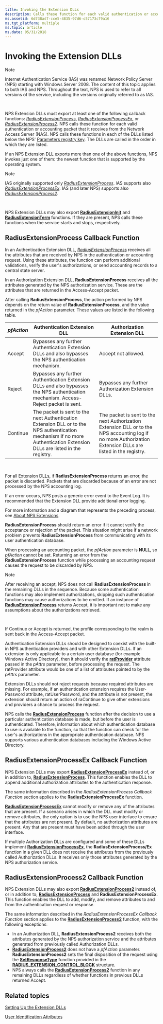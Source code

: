 ```yaml
---
title: Invoking the Extension DLLs
description: Calls these function for each valid authentication or accounting packet that it receives from the Network Access Server (NAS).
ms.assetid: 6d738ad7-cce5-4835-97d6-c57173c79a16
ms.tgt_platform: multiple
ms.topic: article
ms.date: 05/31/2018
---
```


# Invoking the Extension DLLs

> [!Note]  
> Internet Authentication Service (IAS) was renamed Network Policy Server (NPS) starting with Windows Server 2008. The content of this topic applies to both IAS and NPS. Throughout the text, NPS is used to refer to all versions of the service, including the versions originally referred to as IAS.

 

NPS Extension DLLs must export at least one of the following callback functions: [*RadiusExtensionProcess*](/windows/desktop/api/authif/nc-authif-pradius_extension_process), [*RadiusExtensionProcessEx*](/windows/desktop/api/authif/nc-authif-pradius_extension_process_ex), or [*RadiusExtensionProcess2*](/windows/desktop/api/authif/nc-authif-pradius_extension_process_2). NPS calls these function for each valid authentication or accounting packet that it receives from the Network Access Server (NAS). NPS calls these functions in each of the DLLs listed below the NPS' [Parameters registry key](/windows/desktop/Nps/ias-setting-up-the-extension-and-authorization-dlls). The DLLs are called in the order in which they are listed.

If an NPS Extension DLL exports more than one of the above functions, NPS invokes just one of them: the newest function that is supported by the operating system.

> [!Note]  
> IAS originally supported only [*RadiusExtensionProcess*](/windows/desktop/api/authif/nc-authif-pradius_extension_process). IAS supports also [*RadiusExtensionProcessEx*](/windows/desktop/api/authif/nc-authif-pradius_extension_process_ex). IAS (and later NPS) supports also [*RadiusExtensionProcess2*](/windows/desktop/api/authif/nc-authif-pradius_extension_process_2).

 

NPS Extension DLLs may also export [**RadiusExtensionInit**](/windows/desktop/api/authif/nc-authif-pradius_extension_init) and [**RadiusExtensionTerm**](/windows/desktop/api/authif/nc-authif-pradius_extension_term) functions. If they are present, NPS calls these functions when the service starts and stops, respectively.

## RadiusExtensionProcess Callback Function

In an Authentication Extension DLL, [*RadiusExtensionProcess*](/windows/desktop/api/authif/nc-authif-pradius_extension_process) receives all the attributes that are received by NPS in the authentication or accounting request. Using these attributes, the function can perform additional validations, verify the user's authorizations, or send accounting records to a central state server.

In an Authorization Extension DLL, **RadiusExtensionProcess** receives all the attributes generated by the NPS authorization service. These are the attributes that are returned in the Access-Accept packet.

After calling **RadiusExtensionProcess**, the action performed by NPS depends on the return value of **RadiusExtensionProcess**, and the value returned in the *pfAction* parameter. These values are listed in the following table.



| *pfAction* | Authentication Extension DLL                                                                                                                                            | Authorization Extension DLL                                                                                                                                 |
|------------|-------------------------------------------------------------------------------------------------------------------------------------------------------------------------|-------------------------------------------------------------------------------------------------------------------------------------------------------------|
| Accept     | Bypasses any further Authentication Extension DLLs and also bypasses the NPS authentication mechanism.                                                                  | Accept not allowed.                                                                                                                                         |
| Reject     | Bypasses any further Authentication Extension DLLs and also bypasses the NPS authentication mechanism. Access-Reject packet is sent.                                    | Bypasses any further Authorization Extension DLLs.                                                                                                          |
| Continue   | The packet is sent to the next Authentication Extension DLL or to the NPS authentication mechanism if no more Authentication Extension DLLs are listed in the registry. | The packet is sent to the next Authorization Extension DLL or to the NPS accounting log if no more Authorization Extension DLLs are listed in the registry. |



 

For all Extension DLLs, if **RadiusExtensionProcess** returns an error, the packet is discarded. Packets that are discarded because of an error are not processed by the NPS accounting log.

If an error occurs, NPS posts a generic error event to the Event Log. It is recommended that the Extension DLL provide additional error logging.

For more information and a diagram that represents the preceding process, see [About NPS Extensions](/windows/desktop/Nps/ias-about-internet-authentication-service).

**RadiusExtensionProcess** should return an error if it cannot verify the acceptance or rejection of the packet. This situation might arise if a network problem prevents **RadiusExtensionProcess** from communicating with its user authentication database.

When processing an accounting packet, the *pfAction* parameter is **NULL**, so *pfAction* cannot be set. Returning an error from the **RadiusExtensionProcess** function while processing an accounting request causes the request to be discarded by NPS.

> [!Note]  
> After receiving an accept, NPS does not call **RadiusExtensionProcess** in the remaining DLLs in the sequence. Because some authentication functions may also implement authorizations, skipping such authentication functions may cause authorizations to be omitted. If an instance of [**RadiusExtensionProcess**](/windows/desktop/api/authif/nc-authif-pradius_extension_process) returns Accept, it is important not to make any assumptions about the authorizations retrieved.

 

If Continue or Accept is returned, the profile corresponding to the realm is sent back in the Access-Accept packet.

Authentication Extension DLLs should be designed to coexist with the built-in NPS authentication providers and with other Extension DLLs. If an extension is only applicable to a certain user database (for example Windows Active Directory), then it should verify the [**ratProvider**](/windows/desktop/api/authif/ne-authif-radius_authentication_provider) attribute passed in the *pAttrs* parameter, before processing the request. The ratProvider attribute would be one of a list of attributes pointed to by the *pAttrs* parameter.

Extension DLLs should not reject requests because required attributes are missing. For example, if an authentication extension requires the User-Password attribute, ratUserPassword, and the attribute is not present, the extension should return an action of raContinue to give other extensions and providers a chance to process the request.

NPS calls the [**RadiusExtensionProcess**](/windows/desktop/api/authif/nc-authif-pradius_extension_process) function after the decision to use a particular authentication database is made, but before the user is authenticated. Therefore, information about which authentication database to use is available to the function, so that the function can check for the user's authorizations in the appropriate authentication database. NPS supports various authentication databases including the Windows Active Directory.

## RadiusExtensionProcessEx Callback Function

NPS Extension DLLs may export [**RadiusExtensionProcessEx**](/windows/desktop/api/authif/nc-authif-pradius_extension_process_ex) instead of, or in addition to, [**RadiusExtensionProcess**](/windows/desktop/api/authif/nc-authif-pradius_extension_process). This function enables the DLL to append additional authorization attributes to the authentication response.

The same information described in the *RadiusExtensionProcess Callback Function* section applies to the [**RadiusExtensionProcessEx**](/windows/desktop/api/authif/nc-authif-pradius_extension_process_ex) function.

[**RadiusExtensionProcessEx**](/windows/desktop/api/authif/nc-authif-pradius_extension_process_ex) cannot modify or remove any of the attributes that are present. If a scenario arises in which the DLL must modify or remove attributes, the only option is to use the NPS user interface to ensure that the attributes are not present. By default, no authorization attributes are present. Any that are present must have been added through the user interface.

If multiple Authorization DLLs are configured and some of these DLLs implement [**RadiusExtensionProcessEx**](/windows/desktop/api/authif/nc-authif-pradius_extension_process_ex), the **RadiusExtensionProcess/Ex** function in a given DLL does not receive the attributes from the previously called Authorization DLLs. It receives only those attributes generated by the NPS authorization service.

## RadiusExtensionProcess2 Callback Function

NPS Extension DLLs may also export [**RadiusExtensionProcess2**](/windows/desktop/api/authif/nc-authif-pradius_extension_process_2) instead of, or in addition to, [**RadiusExtensionProcess**](/windows/desktop/api/authif/nc-authif-pradius_extension_process) and **RadiusExtensionProcessEx**. This function enables the DLL to add, modify, and remove attributes to and from the authentication request or response.

The same information described in the *RadiusExtensionProcessEx Callback Function* section applies to the [**RadiusExtensionProcess2**](/windows/desktop/api/authif/nc-authif-pradius_extension_process_ex) function, with the following exceptions:

-   In an Authorization DLL, **RadiusExtensionProcess2** receives both the attributes generated by the NPS authorization service and the attributes generated from previously called Authorization DLLs.
-   [**RadiusExtensionProcess2**](/windows/desktop/api/authif/nc-authif-pradius_extension_process_2) does not have a *pfAction* parameter. **RadiusExtensionProcess2** sets the final disposition of the request using the [**SetResponseType**](/previous-versions/ms688462(v=vs.85)) function provided in the [**RADIUS\_EXTENSION\_CONTROL\_BLOCK**](/windows/desktop/api/authif/ns-authif-radius_extension_control_block) structure.
-   NPS always calls the [**RadiusExtensionProcess2**](/windows/desktop/api/authif/nc-authif-pradius_extension_process_2) function in any remaining DLLs regardless of whether functions in previous DLLs returned Accept.

## Related topics

<dl> <dt>

[Setting Up the Extension DLLs](/windows/desktop/Nps/ias-setting-up-the-extension-and-authorization-dlls)
</dt> <dt>

[User Identification Attributes](/windows/desktop/Nps/ias-user-identification-attributes)
</dt> </dl>

 

 